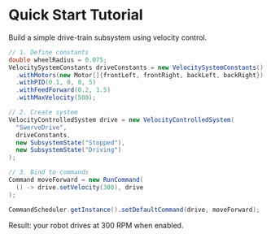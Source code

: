 # Quick Start Tutorial

Build a simple drive-train subsystem using velocity control.

```java
// 1. Define constants
double wheelRadius = 0.075;
VelocitySystemConstants driveConstants = new VelocitySystemConstants()
  .withMotors(new Motor[]{frontLeft, frontRight, backLeft, backRight})
  .withPID(0.1, 0, 0, 5)
  .withFeedForward(0.2, 1.5)
  .withMaxVelocity(500);

// 2. Create system
VelocityControlledSystem drive = new VelocityControlledSystem(
  "SwerveDrive",
  driveConstants,
  new SubsystemState("Stopped"),
  new SubsystemState("Driving")
);

// 3. Bind to commands
Command moveForward = new RunCommand(
  () -> drive.setVelocity(300), drive
);

CommandScheduler.getInstance().setDefaultCommand(drive, moveForward);
```

Result: your robot drives at 300 RPM when enabled.
